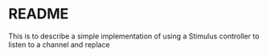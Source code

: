 # README

This is to describe a simple implementation of using a Stimulus controller to listen to a channel and replace
